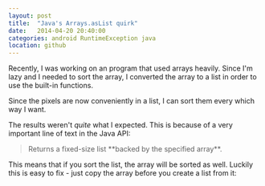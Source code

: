 ```yaml
---
layout: post
title:  "Java's Arrays.asList quirk"
date:   2014-04-20 20:40:00
categories: android RuntimeException java
location: github
---
```

Recently, I was working on an program that used arrays heavily. Since I'm lazy and I needed to sort the array, I converted the array to a list in order to use the built-in functions.

<script src="https://gist.github.com/AesSedai101/e5cac791a4125c11b309.js"></script>

Since the pixels are now conveniently in a list, I can sort them every which way I want.

<script src="https://gist.github.com/AesSedai101/148bbce8d938eb0abc33.js"></script>

The results weren't *quite* what I expected. This is because of a very important line of text in the Java API:
<blockquote>
Returns a fixed-size list **backed by the specified array**. 
</blockquote>

This means that if you sort the list, the array will be sorted as well. Luckily this is easy to fix - just copy the array before you create a list from it:
<script src="https://gist.github.com/AesSedai101/0f2c715172ef4e367fdd.js"></script>
